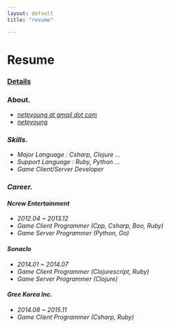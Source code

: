 ```yaml
---
layout: default
title: "resume"

---
```



Resume
======

### [Details](/resume/detail/)

### About.
* <i class="fa fa-envelope-o" />[netpyoung at gmail dot com](mailto:netpyoung@gmail.com)
* <i class="fa fa-github" />[netpyoung](http://github.com/netpyoung)

 
### Skills.
* Major Language : Csharp, Clojure ...
* Support Language : Ruby, Python ...
* Game Client/Server Developer


### Career.
#### Ncrew Entertainment 
* 2012.04 ~ 2013.12
* Game Client Programmer (Cpp, Csharp, Boo, Ruby)
* Game Server Programmer (Python, Go)

#### Sonaclo
* 2014.01 ~ 2014.07
* Game Client Programmer (Clojurescript, Ruby)
* Game Server Programmer (Clojure)

#### Gree Korea Inc.
* 2014.08 ~ 2015.11
* Game Client Programmer (Csharp, Ruby)